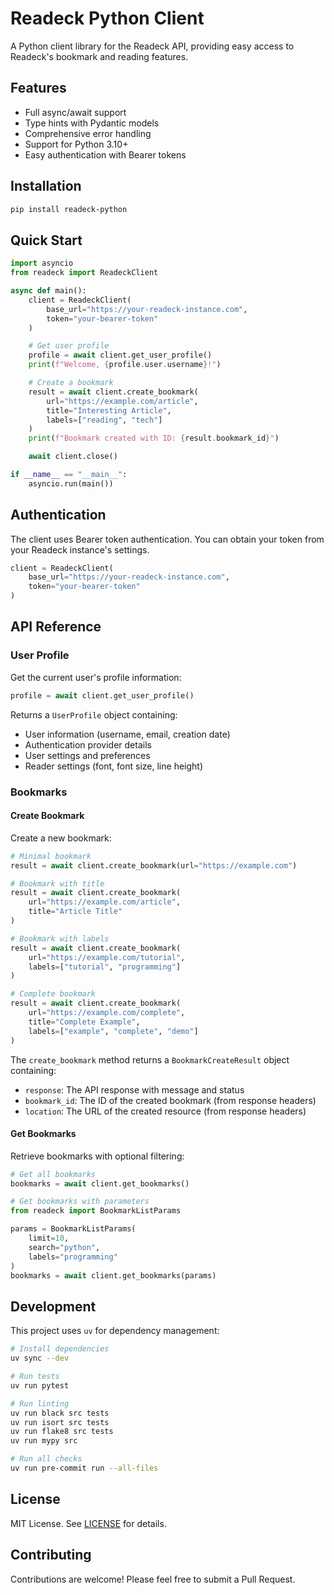 # Readeck Python Client

A Python client library for the Readeck API, providing easy access to Readeck's bookmark and reading features.

## Features

- Full async/await support
- Type hints with Pydantic models
- Comprehensive error handling
- Support for Python 3.10+
- Easy authentication with Bearer tokens

## Installation

```bash
pip install readeck-python
```

## Quick Start

```python
import asyncio
from readeck import ReadeckClient

async def main():
    client = ReadeckClient(
        base_url="https://your-readeck-instance.com",
        token="your-bearer-token"
    )

    # Get user profile
    profile = await client.get_user_profile()
    print(f"Welcome, {profile.user.username}!")

    # Create a bookmark
    result = await client.create_bookmark(
        url="https://example.com/article",
        title="Interesting Article",
        labels=["reading", "tech"]
    )
    print(f"Bookmark created with ID: {result.bookmark_id}")

    await client.close()

if __name__ == "__main__":
    asyncio.run(main())
```

## Authentication

The client uses Bearer token authentication. You can obtain your token from your Readeck instance's settings.

```python
client = ReadeckClient(
    base_url="https://your-readeck-instance.com",
    token="your-bearer-token"
)
```

## API Reference

### User Profile

Get the current user's profile information:

```python
profile = await client.get_user_profile()
```

Returns a `UserProfile` object containing:
- User information (username, email, creation date)
- Authentication provider details
- User settings and preferences
- Reader settings (font, font size, line height)

### Bookmarks

#### Create Bookmark

Create a new bookmark:

```python
# Minimal bookmark
result = await client.create_bookmark(url="https://example.com")

# Bookmark with title
result = await client.create_bookmark(
    url="https://example.com/article",
    title="Article Title"
)

# Bookmark with labels
result = await client.create_bookmark(
    url="https://example.com/tutorial",
    labels=["tutorial", "programming"]
)

# Complete bookmark
result = await client.create_bookmark(
    url="https://example.com/complete",
    title="Complete Example",
    labels=["example", "complete", "demo"]
)
```

The `create_bookmark` method returns a `BookmarkCreateResult` object containing:
- `response`: The API response with message and status
- `bookmark_id`: The ID of the created bookmark (from response headers)
- `location`: The URL of the created resource (from response headers)

#### Get Bookmarks

Retrieve bookmarks with optional filtering:

```python
# Get all bookmarks
bookmarks = await client.get_bookmarks()

# Get bookmarks with parameters
from readeck import BookmarkListParams

params = BookmarkListParams(
    limit=10,
    search="python",
    labels="programming"
)
bookmarks = await client.get_bookmarks(params)
```

## Development

This project uses `uv` for dependency management:

```bash
# Install dependencies
uv sync --dev

# Run tests
uv run pytest

# Run linting
uv run black src tests
uv run isort src tests
uv run flake8 src tests
uv run mypy src

# Run all checks
uv run pre-commit run --all-files
```

## License

MIT License. See [LICENSE](LICENSE) for details.

## Contributing

Contributions are welcome! Please feel free to submit a Pull Request.
